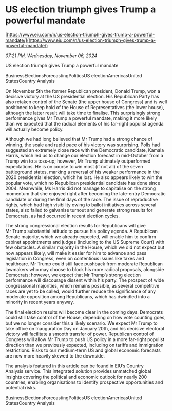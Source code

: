 # US election triumph gives Trump a powerful mandate

[https://www.eiu.com/n/us-election-triumph-gives-trump-a-powerful-mandate/](https://www.eiu.com/n/us-election-triumph-gives-trump-a-powerful-mandate/)

*07:21 PM, Wednesday, November 06, 2024*

US election triumph gives Trump a powerful mandate

BusinessElectionsForecastingPoliticsUS electionAmericasUnited StatesCountry Analysis

On November 5th the former Republican president, Donald Trump, won a decisive victory at the US presidential election. His Republican Party has also retaken control of the Senate (the upper house of Congress) and is well positioned to keep hold of the House of Representatives (the lower house), although the latter result will take time to finalise. This surprisingly strong performance gives Mr Trump a powerful mandate, making it more likely than we expected that the radical elements of his far-right populist agenda will actually become policy.

Although we had long believed that Mr Trump had a strong chance of winning, the scale and rapid pace of his victory was surprising. Polls had suggested an extremely close race with the Democratic candidate, Kamala Harris, which led us to change our election forecast in mid-October from a Trump win to a toss-up; however, Mr Trump ultimately outperformed expectations. He is on course to win most (if not all) of the seven battleground states, marking a reversal of his weaker performance in the 2020 presidential election, which he lost. He also appears likely to win the popular vote, which no Republican presidential candidate has done since 2004. Meanwhile, Ms Harris did not manage to capitalise on the strong momentum that she enjoyed right after becoming the late-entry Democratic candidate or during the final days of the race. The issue of reproductive rights, which had high visibility owing to ballot initiatives across several states, also failed to galvanise turnout and generate strong results for Democrats, as had occurred in recent election cycles.

The strong congressional election results for Republicans will give Mr Trump substantial latitude to pursue his policy agenda. A Republican Senate majority, which we already expected, will enable him to confirm cabinet appointments and judges (including to the US Supreme Court) with few obstacles. A similar majority in the House, which we did not expect but now appears likely, will make it easier for him to advance and pass legislation in Congress, even on contentious issues like taxes and healthcare. Mr Trump could still face pushback from moderate Republican lawmakers who may choose to block his more radical proposals, alongside Democrats; however, we expect that Mr Trump’s strong election performance will discourage dissent within his party. The prospect of wide congressional majorities, which remains possible, as several competitive races are yet to be called, would further reduce the significance of any moderate opposition among Republicans, which has dwindled into a minority in recent years anyway.

The final election results will become clear in the coming days. Democrats could still take control of the House, depending on how vote counting goes, but we no longer consider this a likely scenario. We expect Mr Trump to take office on Inauguration Day on January 20th, and his decisive electoral victory will facilitate a smooth transfer of power. Republican control of Congress will allow Mr Trump to push US policy in a more far-right populist direction than we previously expected, including on tariffs and immigration restrictions. Risks to our medium-term US and global economic forecasts are now more heavily skewed to the downside.

The analysis featured in this article can be found in EIU’s Country Analysis service. This integrated solution provides unmatched global insights covering the political and economic outlook for nearly 200 countries, enabling organisations to identify prospective opportunities and potential risks.

BusinessElectionsForecastingPoliticsUS electionAmericasUnited StatesCountry Analysis

